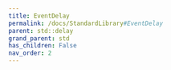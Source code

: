```yaml
---
title: EventDelay
permalink: /docs/StandardLibrary#EventDelay
parent: std::delay
grand_parent: std
has_children: False
nav_order: 2
---
```

